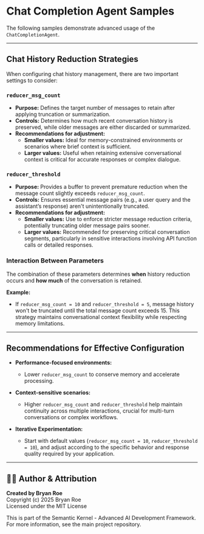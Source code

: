 # Chat Completion Agent Samples

The following samples demonstrate advanced usage of the `ChatCompletionAgent`.

---

## Chat History Reduction Strategies

When configuring chat history management, there are two important settings to consider:

### `reducer_msg_count`

- **Purpose:** Defines the target number of messages to retain after applying truncation or summarization.
- **Controls:** Determines how much recent conversation history is preserved, while older messages are either discarded or summarized.
- **Recommendations for adjustment:**
    - **Smaller values:** Ideal for memory-constrained environments or scenarios where brief context is sufficient.
    - **Larger values:** Useful when retaining extensive conversational context is critical for accurate responses or complex dialogue.

### `reducer_threshold`

- **Purpose:** Provides a buffer to prevent premature reduction when the message count slightly exceeds `reducer_msg_count`.
- **Controls:** Ensures essential message pairs (e.g., a user query and the assistant’s response) aren't unintentionally truncated.
- **Recommendations for adjustment:**
    - **Smaller values:** Use to enforce stricter message reduction criteria, potentially truncating older message pairs sooner.
    - **Larger values:** Recommended for preserving critical conversation segments, particularly in sensitive interactions involving API function calls or detailed responses.

### Interaction Between Parameters

The combination of these parameters determines **when** history reduction occurs and **how much** of the conversation is retained.

**Example:**
- If `reducer_msg_count = 10` and `reducer_threshold = 5`, message history won't be truncated until the total message count exceeds 15. This strategy maintains conversational context flexibility while respecting memory limitations.

---

## Recommendations for Effective Configuration

- **Performance-focused environments:**
  - Lower `reducer_msg_count` to conserve memory and accelerate processing.
  
- **Context-sensitive scenarios:**
  - Higher `reducer_msg_count` and `reducer_threshold` help maintain continuity across multiple interactions, crucial for multi-turn conversations or complex workflows.

- **Iterative Experimentation:**
  - Start with default values (`reducer_msg_count = 10`, `reducer_threshold = 10`), and adjust according to the specific behavior and response quality required by your application.


---

## 👨‍💻 Author & Attribution

**Created by Bryan Roe**  
Copyright (c) 2025 Bryan Roe  
Licensed under the MIT License

This is part of the Semantic Kernel - Advanced AI Development Framework.
For more information, see the main project repository.
